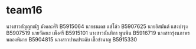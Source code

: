 ﻿# team16
นางสาวกัญญาณัฐ มังคละศิริ B5915064 
นายธนเดช แซ่โล้ว B5907625
นายอิสมันต์ แสงบำรุง B5907519
นายวัฒนะ เพ็งศรี B5915101
 นางสาวนันทิกา พูนพิน B5916719
นางสาวรุ่งนภาพร พลองพิมาย B5904815
นางสาวปานประดับ  เชื้อชำนาญ B5915330
